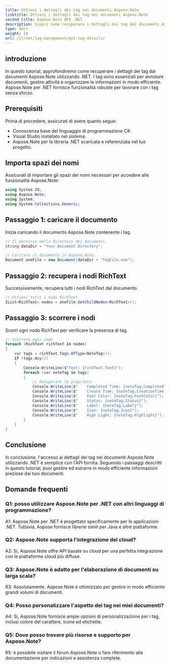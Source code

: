 ```yaml
---
title: Ottieni i dettagli dei tag nei documenti Aspose.Note
linktitle: Ottieni i dettagli dei tag nei documenti Aspose.Note
second_title: Aspose.Note API .NET
description: Scopri come recuperare i dettagli dei tag dai documenti Aspose.Note utilizzando .NET. Gestisci le attività in modo efficiente con le API Aspose.Note.
type: docs
weight: 14
url: /it/net/tag-management/get-tag-details/
---
```

## introduzione

In questo tutorial, approfondiremo come recuperare i dettagli dei tag dai documenti Aspose.Note utilizzando .NET. I tag sono essenziali per annotare documenti, gestire attività e organizzare le informazioni in modo efficiente. Aspose.Note per .NET fornisce funzionalità robuste per lavorare con i tag senza sforzo.

## Prerequisiti

Prima di procedere, assicurati di avere quanto segue:

- Conoscenza base del linguaggio di programmazione C#.
- Visual Studio installato nel sistema.
- Aspose.Note per la libreria .NET scaricata e referenziata nel tuo progetto.

## Importa spazi dei nomi

Assicurati di importare gli spazi dei nomi necessari per accedere alle funzionalità Aspose.Note:

```csharp
using System.IO;
using Aspose.Note;
using System;
using System.Collections.Generic;
```

## Passaggio 1: caricare il documento

Inizia caricando il documento Aspose.Note contenente i tag.

```csharp
// Il percorso della directory dei documenti.
string dataDir = "Your Document Directory";

// Caricare il documento in Aspose.Note.
Document oneFile = new Document(dataDir + "TagFile.one");
```

## Passaggio 2: recupera i nodi RichText

Successivamente, recupera tutti i nodi RichText dal documento.

```csharp
// Ottieni tutti i nodi RichText
IList<RichText> nodes = oneFile.GetChildNodes<RichText>();
```

## Passaggio 3: scorrere i nodi

Scorri ogni nodo RichText per verificare la presenza di tag.

```csharp
// Scorrere ogni nodo
foreach (RichText richText in nodes)
{
    var tags = richText.Tags.OfType<NoteTag>();
    if (tags.Any())
    {
        Console.WriteLine($"Text: {richText.Text}");
        foreach (var noteTag in tags)
        {
            // Recuperare le proprietà
            Console.WriteLine($"    Completed Time: {noteTag.CompletedTime}");
            Console.WriteLine($"    Create Time: {noteTag.CreationTime}");
            Console.WriteLine($"    Font Color: {noteTag.FontColor}");
            Console.WriteLine($"    Status: {noteTag.Status}");
            Console.WriteLine($"    Label: {noteTag.Label}");
            Console.WriteLine($"    Icon: {noteTag.Icon}");
            Console.WriteLine($"    High Light: {noteTag.Highlight}");
        }
    }
}
```

## Conclusione

In conclusione, l'accesso ai dettagli dei tag nei documenti Aspose.Note utilizzando .NET è semplice con l'API fornita. Seguendo i passaggi descritti in questo tutorial, puoi gestire ed estrarre in modo efficiente informazioni preziose dai tuoi documenti.

## Domande frequenti

### Q1: posso utilizzare Aspose.Note per .NET con altri linguaggi di programmazione?

A1: Aspose.Note per .NET è progettato specificamente per le applicazioni .NET. Tuttavia, Aspose fornisce librerie simili per Java e altre piattaforme.

### Q2: Aspose.Note supporta l'integrazione del cloud?

A2: Sì, Aspose.Note offre API basate su cloud per una perfetta integrazione con le piattaforme cloud più diffuse.

### Q3: Aspose.Note è adatto per l'elaborazione di documenti su larga scala?

R3: Assolutamente. Aspose.Note è ottimizzato per gestire in modo efficiente grandi volumi di documenti.

### Q4: Posso personalizzare l'aspetto dei tag nei miei documenti?

A4: Sì, Aspose.Note fornisce ampie opzioni di personalizzazione per i tag, inclusi colore del carattere, icone ed etichette.

### Q5: Dove posso trovare più risorse e supporto per Aspose.Note?

R5: è possibile visitare il forum Aspose.Note o fare riferimento alla documentazione per indicazioni e assistenza complete.